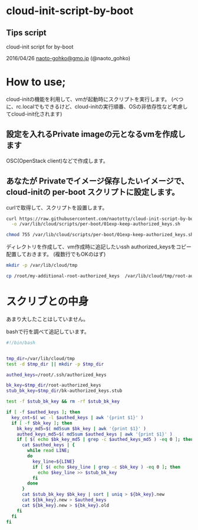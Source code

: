 # cloud-init-script-by-boot
## Tips script
cloud-init script for by-boot

  2016/04/26 naoto-gohko@gmo.jp (@naoto_gohko)

# How to use;

cloud-initの機能を利用して、vmが起動時にスクリプトを実行します。
(べつに、rc.localでもできるけど、cloud-initの実行順番、OSの非依存性など考慮してcloud-init化されます)


## 設定を入れるPrivate imageの元となるvmを作成します

OSC(OpenStack client)などで作成します。





## あなたが Privateでイメージ保存したいイメージで、cloud-initの per-boot スクリプトに設定します。

curlで取得して、スクリプトを設置します。

```bash
curl https://raw.githubusercontent.com/naototty/cloud-init-script-by-boot/master/01exp-keep-authorized_keys.sh \
  -o /var/lib/cloud/scripts/per-boot/01exp-keep-authorized_keys.sh

chmod 755 /var/lib/cloud/scripts/per-boot/01exp-keep-authorized_keys.sh
```

ディレクトリを作成して、vm作成時に追記したいssh authorized_keysをコピー配置しておきます。
(複数行でもOKのはず)


```bash
mkdir -p /var/lib/cloud/tmp

cp /root/my-additional-root-authorized_keys  /var/lib/cloud/tmp/root-authorized_keys
```


# スクリブとの中身

あまり大したことはしていません。

bashで行を調べて追記しています。

```bash
#!/bin/bash


tmp_dir=/var/lib/cloud/tmp
test -d $tmp_dir || mkdir -p $tmp_dir

authed_keys=/root/.ssh/authorized_keys

bk_key=$tmp_dir/root-authorized_keys
stub_bk_key=$tmp_dir/bk-authorized_keys.stub

test -f $stub_bk_key && rm -rf $stub_bk_key

if [ -f $authed_keys ]; then
  key_cnt=$( wc -l $authed_keys | awk '{print $1}' )
  if [ -f $bk_key ]; then
    bk_key_md5=$( md5sum $bk_key | awk '{print $1}' )
    authed_keys_md5=$( md5sum $authed_keys | awk '{print $1}' )
    if [ $( echo $bk_key_md5 | grep -c $authed_keys_md5 ) -eq 0 ]; then
      cat $authed_keys | {
        while read LINE;
        do
          key_line=${LINE}
          if [ $( echo $key_line | grep -c $bk_key ) -eq 0 ]; then
            echo $key_line >> $stub_bk_key
          fi
        done
      }
      cat $stub_bk_key $bk_key | sort | uniq > ${bk_key}.new
      cat ${bk_key}.new > $authed_keys
      cat ${bk_key}.new > ${bk_key}.old
    fi
  fi
fi

```
